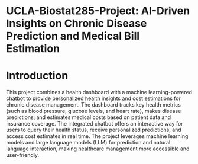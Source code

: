 # UCLA-Biostat285-Project: AI-Driven Insights on Chronic Disease Prediction and Medical Bill Estimation

# Introduction
This project combines a health dashboard with a machine learning-powered chatbot to provide personalized health insights and cost estimations for chronic disease management. The dashboard tracks key health metrics (such as blood pressure, glucose levels, and heart rate), makes disease predictions, and estimates medical costs based on patient data and insurance coverage. The integrated chatbot offers an interactive way for users to query their health status, receive personalized predictions, and access cost estimates in real time. The project leverages machine learning models and large language models (LLM) for prediction and natural language interaction, making healthcare management more accessible and user-friendly.
